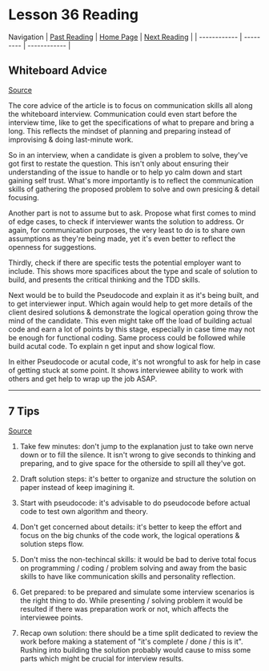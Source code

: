 # Lesson 36 Reading

Navigation
| [Past Reading](../Read-34/README.md) | [Home Page](../README.md) | [Next Reading](../Read-37/README.md) |
| ------------ | --------- | ------------ |

## Whiteboard Advice

[Source](https://hackernoon.com/the-best-whiteboard-interview-advice-i-ever-received-3ebbfa72e4a)

The core advice of the article is to focus on communication skills all along the whiteboard interview. Communication could even start before the interview time, like to get the specifications of what to prepare and bring a long. This reflects the mindset of planning and preparing instead of improvising & doing last-minute work.

So in an interview, when a candidate is given a problem to solve, they've got first to restate the question. This isn't only about ensuring their understanding of the issue to handle or to help yo calm down and start gaining self trust. What's more importantly is to reflect the communication skills of gathering the proposed problem to solve and own presicing & detail focusing.

Another part is not to assume but to ask. Propose what first comes to mind of edge cases, to check if interviewer wants the solution to address. Or again, for communication purposes, the very least to do is to share own assumptions as they're being made, yet it's even better to reflect the openness for suggestions.

Thirdly, check if there are specific tests the potential employer want to include. This shows more spacifices about the type and scale of solution to build, and presents the critical thinking and the TDD skills.

Next would be to build the Pseudocode and explain it as it's being built, and to get interviewer input. Which again would help to get more details of the client desired solutions & demonstrate the logical operation going throw the mind of the candidate. This even might take off the load of building actual code and earn a lot of points by this stage, especially in case time may not be enough for functional coding. Same process could be followed while build acutal code. To explain n get input and show logical flow.

In either Pseudocode or acutal code, it's not wrongful to ask for help in case of getting stuck at some point. It shows interviewee ability to work with others and get help to wrap up the job ASAP.

---

## 7 Tips

[Source](https://blog.usejournal.com/6-tips-to-ace-a-whiteboard-programming-interview-f06c1b378bc6)

1. Take few minutes: don't jump to the explanation just to take own nerve down or to fill the silence. It isn't wrong to give seconds to thinking and preparing, and to give space for the otherside to spill all they've got.

2. Draft solution steps: it's better to organize and structure the solution on paper instead of keep imagining it.

3. Start with pseudocode: it's advisable to do pseudocode before actual code to test own algorithm and theory.

4. Don't get concerned about details: it's better to keep the effort and focus on the big chunks of the code work, the logical operations & solution steps flow.

5. Don't miss the non-techincal skills: it would be bad to derive total focus on programming / coding / problem solving and away from the basic skills to have like communication skills and personality reflection.

6. Get prepared: to be prepared and simulate some interview scenarios is the right thing to do. While presenting / solving problem it would be resulted if there was preparation work or not, which affects the interviewee points.

7. Recap own solution: there should be a time split dedicated to review the work before making a statement of "it's complete / done / this is it". Rushing into building the solution probably would cause to miss some parts which might be crucial for interview results.

